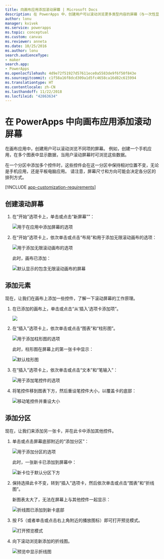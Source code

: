 ```yaml
---
title: 向画布应用添加滚动屏幕 | Microsoft Docs
description: 在 PowerApps 中，创建用户可以滚动浏览更多类型内容的屏幕（与一次性显示画布应用中全部内容的屏幕相比）。
author: lonu
manager: kvivek
ms.service: powerapps
ms.topic: conceptual
ms.custom: canvas
ms.reviewer: anneta
ms.date: 10/25/2016
ms.author: lonu
search.audienceType:
- maker
search.app:
- PowerApps
ms.openlocfilehash: 4d9e72f51927d57611ece0a5583de9f6f50f843e
ms.sourcegitcommit: c1f58a16f8dcd309a1d5fc4658ca16d82c615994
ms.translationtype: HT
ms.contentlocale: zh-CN
ms.lasthandoff: 11/22/2018
ms.locfileid: "42863634"
---
```

# <a name="add-a-scrolling-screen-to-a-canvas-app-in-powerapps"></a>在 PowerApps 中向画布应用添加滚动屏幕

在画布应用中，创建用户可以滚动浏览不同项的屏幕。 例如，创建一个手机应用，在多个图表中显示数据，当用户滚动屏幕时可浏览这些数据。

在一个分区中添加多个控件时，这些控件会在这一分区中保持相对位置不变，无论是手机应用，还是平板电脑应用。 请注意，屏幕尺寸和方向可能会决定各分区的排列方式。  

[!INCLUDE [app-customization-requirements](../../includes/app-customization-requirements.md)]

## <a name="create-a-scrolling-screen"></a>创建滚动屏幕

1. 在“开始”选项卡上，单击或点击“新屏幕””：

    ![用于在应用中添加屏幕的选项][1]

2. 在“开始”选项卡上，依次单击或点击“布局”和用于添加无限滚动画布的选项：  
   
    ![用于添加无限滚动画布的选项][2]
   
    此时，画布已添加：  
   
    ![默认显示的包含无限滚动画布的屏幕][3]

## <a name="add-elements"></a>添加元素
现在，让我们在画布上添加一些控件，了解一下滚动屏幕的工作原理。

1. 在已添加的画布上，单击或点击“从‘插入’选项卡添加项”。
   
    ![][4]
2. 在“插入”选项卡上，依次单击或点击“图表”和“柱形图”。
   
    ![用于添加柱形图的选项][5]
   
    此时，柱形图在屏幕上的第一张卡中显示：  
   
    ![默认柱形图][7]
3. 在“插入”选项卡上，依次单击或点击“文本”和“笔输入”：  
   
    ![用于添加笔控件的选项][8]
4. 将笔控件移到图表下方，然后重设笔控件大小，以覆盖卡的底部：  
   
    ![移动笔控件并重设大小][9]

## <a name="add-a-section"></a>添加分区
现在，让我们来添加另一张卡，并在此卡中添加其他控件。

1. 单击或点击屏幕底部附近的“添加分区”：  
   
    ![用于添加分区的选项][10]
   
    此时，一张新卡已添加到屏幕中：  
   
    ![新卡位于默认分区下方][11]
2. 保持选择此卡不变，转到“插入”选项卡，然后依次单击或点击“图表”和“折线图”。
   
    新图表太大了，无法在屏幕上与其他控件一起显示：  
   
    ![折线图已添加到新卡底部][12]
3. 按 F5（或者单击或点击右上角附近的播放图标）即可打开预览模式。
   
    ![打开预览模式](./media/add-scrolling-screen/open-preview.png)
4. 向下滚动浏览新添加的折线图。  
   
    ![预览中显示折线图][13]

[1]: ./media/add-scrolling-screen/add-screen.png
[2]: ./media/add-scrolling-screen/add-canvas.png
[3]: ./media/add-scrolling-screen/default-canvas.png
[4]: ./media/add-scrolling-screen/insert-visual.png
[5]: ./media/add-scrolling-screen/add-chart.png
[7]: ./media/add-scrolling-screen/default-chart.png
[8]: ./media/add-scrolling-screen/add-pen.png
[9]: ./media/add-scrolling-screen/move-resize-pen.png
[10]: ./media/add-scrolling-screen/add-section.png
[11]: ./media/add-scrolling-screen/new-card.png
[12]: ./media/add-scrolling-screen/add-line-chart.png
[13]: ./media/add-scrolling-screen/line-chart-preview.png
